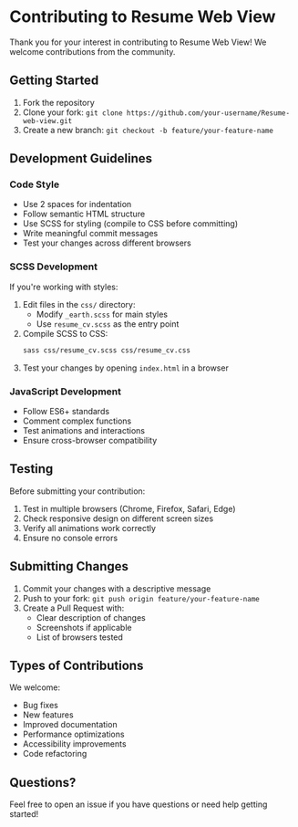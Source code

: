 # Contributing to Resume Web View

Thank you for your interest in contributing to Resume Web View! We welcome contributions from the community.

## Getting Started

1. Fork the repository
2. Clone your fork: `git clone https://github.com/your-username/Resume-web-view.git`
3. Create a new branch: `git checkout -b feature/your-feature-name`

## Development Guidelines

### Code Style

- Use 2 spaces for indentation
- Follow semantic HTML structure
- Use SCSS for styling (compile to CSS before committing)
- Write meaningful commit messages
- Test your changes across different browsers

### SCSS Development

If you're working with styles:

1. Edit files in the `css/` directory:
   - Modify `_earth.scss` for main styles
   - Use `resume_cv.scss` as the entry point
2. Compile SCSS to CSS:
   ```bash
   sass css/resume_cv.scss css/resume_cv.css
   ```
3. Test your changes by opening `index.html` in a browser

### JavaScript Development

- Follow ES6+ standards
- Comment complex functions
- Test animations and interactions
- Ensure cross-browser compatibility

## Testing

Before submitting your contribution:

1. Test in multiple browsers (Chrome, Firefox, Safari, Edge)
2. Check responsive design on different screen sizes
3. Verify all animations work correctly
4. Ensure no console errors

## Submitting Changes

1. Commit your changes with a descriptive message
2. Push to your fork: `git push origin feature/your-feature-name`
3. Create a Pull Request with:
   - Clear description of changes
   - Screenshots if applicable
   - List of browsers tested

## Types of Contributions

We welcome:

- Bug fixes
- New features
- Improved documentation
- Performance optimizations
- Accessibility improvements
- Code refactoring

## Questions?

Feel free to open an issue if you have questions or need help getting started!